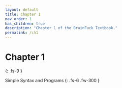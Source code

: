 ```yaml
---
layout: default
title: Chapter 1
nav_order: 1
has_children: true
description: "Chapter 1 of the BrainFuck Textbook."
permalink: /ch1
---
```


# Chapter 1
{: .fs-9 }

Simple Syntax and Programs
{: .fs-6 .fw-300 }
